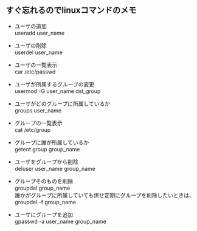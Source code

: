 ## すぐ忘れるのでlinuxコマンドのメモ

- ユーザの追加  
 useradd user_name

- ユーザの削除  
 userdel user_name 

- ユーザの一覧表示  
 car /etc/passwd  

- ユーザが所属するグループの変更  
 usermod -G user_name dst_group  

- ユーザがどのグループに所属しているか  
 groups user_name

- グループの一覧表示  
 cat /etc/group  

- グループに誰が所属しているか  
 getent group group_name

- ユーザをグループから削除  
 deluser user_name group_name  

- グループそのものを削除  
 groupdel group_name  
 誰かがグループに所属していても供せ定期にグループを削除したいときは、  
 groupdel -f group_name  

- ユーザにグループを追加  
 gpasswd -a user_name group_name